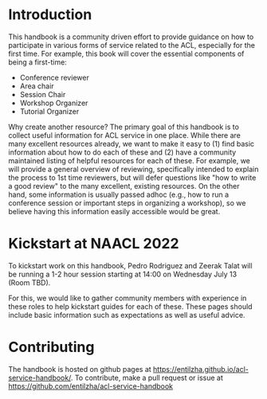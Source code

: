 # Introduction

This handbook is a community driven effort to provide guidance on how to participate in various forms of service related to the ACL, especially for the first time.
For example, this book will cover the essential components of being a first-time:

- Conference reviewer
- Area chair
- Session Chair
- Workshop Organizer
- Tutorial Organizer

Why create another resource?
The primary goal of this handbook is to collect useful information for ACL service in one place.
While there are many excellent resources already, we want to make it easy to (1) find basic information about how to do each of these and (2) have a community maintained listing of helpful resources for each of these.
For example, we will provide a general overview of reviewing, specifically intended to explain the process to 1st time reviewers, but will defer questions like "how to write a good review" to the many excellent, existing resources.
On the other hand, some information is usually passed adhoc (e.g., how to run a conference session or important steps in organizing a workshop), so we believe having this information easily accessible would be great.


# Kickstart at NAACL 2022

To kickstart work on this handbook, Pedro Rodriguez and Zeerak Talat will be running a 1-2 hour session starting at 14:00 on Wednesday July 13 (Room TBD).

For this, we would like to gather community members with experience in these roles to help kickstart guides for each of these.
These pages should include basic information such as expectations as well as useful advice.

# Contributing

The handbook is hosted on github pages at https://entilzha.github.io/acl-service-handbook/.
To contribute, make a pull request or issue at https://github.com/entilzha/acl-service-handbook
